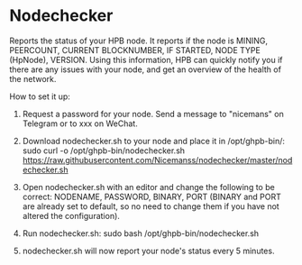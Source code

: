 # Nodechecker
Reports the status of your HPB node.
It reports if the node is MINING, PEERCOUNT, CURRENT BLOCKNUMBER, IF STARTED, NODE TYPE (HpNode), VERSION.
Using this information, HPB can quickly notify you if there are any issues with your node, and get an overview of the health of the network.

How to set it up:
1. Request a password for your node. Send a message to "nicemans" on Telegram or to xxx on WeChat.

2. Download nodechecker.sh to your node and place it in /opt/ghpb-bin/: sudo curl -o /opt/ghpb-bin/nodechecker.sh https://raw.githubusercontent.com/Nicemanss/nodechecker/master/nodechecker.sh

3. Open nodechecker.sh with an editor and change the following to be correct: NODENAME, PASSWORD, BINARY, PORT (BINARY and PORT are already set to default, so no need to change them if you have not altered the configuration).

4. Run nodechecker.sh: sudo bash /opt/ghpb-bin/nodechecker.sh

5. nodechecker.sh will now report your node's status every 5 minutes.
